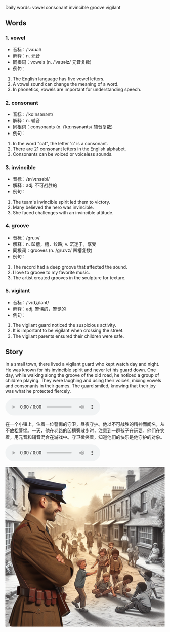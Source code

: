 Daily words: vowel consonant invincible groove vigilant

## Words
### 1. vowel
- 音标：/ˈvaʊəl/ <span style="cursor: pointer;" onclick="document.getElementById('audio-player-1').play()"><i class="fas fa-volume-up"></i></span>
<audio id="audio-player-1" src="audios/words/vowel.mp3" style="display:none;"></audio>
- 解释：n. 元音
- 同根词：vowels (n. /ˈvaʊəlz/ 元音复数)
- 例句：
1. The English language has five vowel letters. 
2. A vowel sound can change the meaning of a word. 
3. In phonetics, vowels are important for understanding speech.

### 2. consonant
- 音标：/ˈkɑːnsənənt/ <span style="cursor: pointer;" onclick="document.getElementById('audio-player-2').play()"><i class="fas fa-volume-up"></i></span>
<audio id="audio-player-2" src="audios/words/consonant.mp3" style="display:none;"></audio>
- 解释：n. 辅音
- 同根词：consonants (n. /ˈkɑːnsənənts/ 辅音复数)
- 例句：
1. In the word "cat", the letter 'c' is a consonant. 
2. There are 21 consonant letters in the English alphabet. 
3. Consonants can be voiced or voiceless sounds.

### 3. invincible
- 音标：/ɪnˈvɪnsəbl/ <span style="cursor: pointer;" onclick="document.getElementById('audio-player-3').play()"><i class="fas fa-volume-up"></i></span>
<audio id="audio-player-3" src="audios/words/invincible.mp3" style="display:none;"></audio>
- 解释：adj. 不可战胜的
- 例句：
1. The team's invincible spirit led them to victory. 
2. Many believed the hero was invincible. 
3. She faced challenges with an invincible attitude.

### 4. groove
- 音标：/ɡruːv/ <span style="cursor: pointer;" onclick="document.getElementById('audio-player-4').play()"><i class="fas fa-volume-up"></i></span>
<audio id="audio-player-4" src="audios/words/groove.mp3" style="display:none;"></audio>
- 解释：n. 凹槽，槽，纹路; v. 沉迷于，享受
- 同根词：grooves (n. /ɡruːvz/ 凹槽复数)
- 例句：
1. The record had a deep groove that affected the sound. 
2. I love to groove to my favorite music. 
3. The artist created grooves in the sculpture for texture.

### 5. vigilant
- 音标：/ˈvɪdʒɪlənt/ <span style="cursor: pointer;" onclick="document.getElementById('audio-player-5').play()"><i class="fas fa-volume-up"></i></span>
<audio id="audio-player-5" src="audios/words/vigilant.mp3" style="display:none;"></audio>
- 解释：adj. 警惕的，警觉的
- 例句：
1. The vigilant guard noticed the suspicious activity. 
2. It is important to be vigilant when crossing the street. 
3. The vigilant parents ensured their children were safe.

## Story
In a small town, there lived a vigilant guard who kept watch day and night. He was known for his invincible spirit and never let his guard down. One day, while walking along the groove of the old road, he noticed a group of children playing. They were laughing and using their voices, mixing vowels and consonants in their games. The guard smiled, knowing that their joy was what he protected fiercely.

<audio controls>
  <source src="https://files.dwong.top/2024-09-12-english.mp3" type="audio/mpeg">
  你的浏览器不支持音频元素。
</audio>
  

在一个小镇上，住着一位警惕的守卫，昼夜守护。他以不可战胜的精神而闻名，从不放松警惕。一天，他在老路的凹槽旁散步时，注意到一群孩子在玩耍。他们在笑着，用元音和辅音混合在游戏中。守卫微笑着，知道他们的快乐是他守护的对象。

<audio controls>
  <source src="https://files.dwong.top/2024-09-12-chinese.mp3" type="audio/mpeg">
  你的浏览器不支持音频元素。
</audio>
  

![story](./images/2024-09-12.png)


